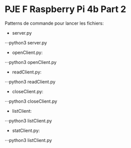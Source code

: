 # PJE F Raspberry Pi 4b Part 2
Patterns de commande pour lancer les fichiers:
- server.py

⋅⋅⋅python3 server.py <PORT>

- openClient.py:

⋅⋅⋅python3 openClient.py <IP> <PORT> <filename>

- readClient.py:

⋅⋅⋅python3 readClient.py <IP> <PORT>

- closeClient.py:

⋅⋅⋅python3 closeClient.py <IP> <PORT>

- listClient:

⋅⋅⋅python3 listClient.py <IP> <PORT>

- statClient.py:

⋅⋅⋅python3 listClient.py <IP> <PORT> <filename>

